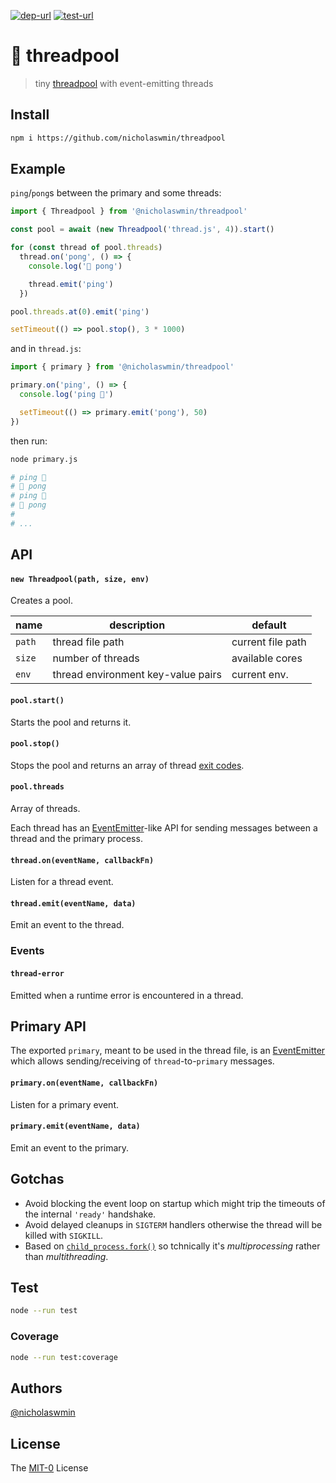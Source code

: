 [![dep-url][dep-badge]][dep-url] [![test-url][test-badge]][test-url] 

# :thread: threadpool

> tiny [threadpool][threadpool] with event-emitting threads

## Install

```bash
npm i https://github.com/nicholaswmin/threadpool
```

## Example

`ping`/`pong`s between the primary and some threads:

```js
import { Threadpool } from '@nicholaswmin/threadpool'

const pool = await (new Threadpool('thread.js', 4)).start()

for (const thread of pool.threads)
  thread.on('pong', () => {
    console.log('🏓 pong')

    thread.emit('ping')
  })

pool.threads.at(0).emit('ping')

setTimeout(() => pool.stop(), 3 * 1000)
```

and in `thread.js`:

```js
import { primary } from '@nicholaswmin/threadpool'

primary.on('ping', () => {
  console.log('ping 🏓')

  setTimeout(() => primary.emit('pong'), 50)
})
```

then run:

```bash
node primary.js
```

```bash
# ping 🏓
# 🏓 pong
# ping 🏓
# 🏓 pong
# 
# ...
```

## API

#### `new Threadpool(path, size, env)`

Creates a pool.  


| name         	| description                         | default         	 |
|--------------	|------------------------------------ |-----------------	 |
| `path`      	| thread file path                    | current file path  |
| `size`       	| number of threads                   | available cores    |
| `env`        	| thread environment key-value pairs  | current env.    	 |

#### `pool.start()`

Starts the pool and returns it.

#### `pool.stop()`

Stops the pool and returns an array of thread [exit codes][ecodes].

#### `pool.threads`

Array of threads.  

Each thread has an [EventEmitter][ee]-like API for sending messages between a 
thread and the primary process.

#### `thread.on(eventName, callbackFn)`

Listen for a thread event.  

#### `thread.emit(eventName, data)`

Emit an event to the thread.

### Events

#### `thread-error` 

Emitted when a runtime error is encountered in a thread.

## Primary API

The exported `primary`, meant to be used in the thread file, is 
an [EventEmitter][ee] which allows sending/receiving of `thread`-to-`primary`
messages.

#### `primary.on(eventName, callbackFn)`

Listen for a primary event.  

#### `primary.emit(eventName, data)`

Emit an event to the primary.

## Gotchas 

- Avoid blocking the event loop on startup which might trip the timeouts of 
  the internal `'ready'` handshake.
- Avoid delayed cleanups in `SIGTERM` handlers otherwise the thread will be 
  killed with `SIGKILL`.
- Based on [`child_process.fork()`][cp-fork] so tchnically it's *multiprocessing* 
  rather than *multithreading*.  

## Test 

```bash 
node --run test
```

### Coverage 

```bash
node --run test:coverage
```

## Authors

[@nicholaswmin][nicholaswmin]

## License 

The [MIT-0][license] License 


[test-badge]: https://github.com/nicholaswmin/threadpool/actions/workflows/test.yml/badge.svg
[test-url]: https://github.com/nicholaswmin/threadpool/actions/workflows/test.yml
[dep-badge]: https://img.shields.io/badge/dependencies-0-b.svg
[dep-url]: https://blog.author.io/npm-needs-a-personal-trainer-537e0f8859c6

[threadpool]: https://en.wikipedia.org/wiki/Thread_pool
[cp-fork]: https://nodejs.org/api/child_process.html#child_processforkmodulepath-args-options
[ee]: https://nodejs.org/docs/latest/api/events.html#emitteremiteventname-args
[ecodes]: https://en.wikipedia.org/wiki/Exit_status

[nicholaswmin]: https://github.com/nicholaswmin
[license]: https://spdx.org/licenses/MIT-0.html
